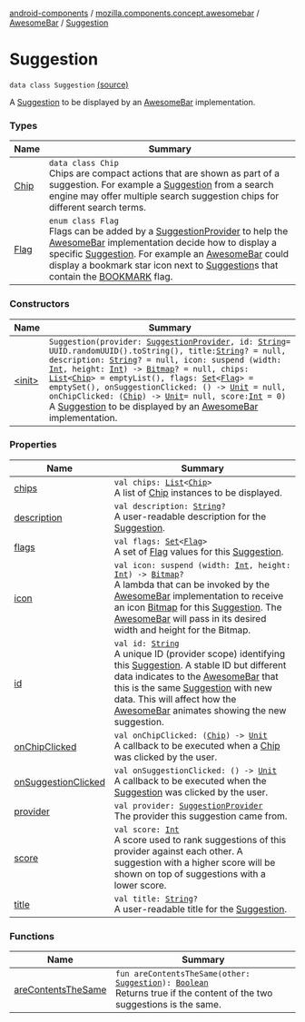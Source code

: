 [android-components](../../../index.md) / [mozilla.components.concept.awesomebar](../../index.md) / [AwesomeBar](../index.md) / [Suggestion](./index.md)

# Suggestion

`data class Suggestion` [(source)](https://github.com/mozilla-mobile/android-components/blob/master/components/concept/awesomebar/src/main/java/mozilla/components/concept/awesomebar/AwesomeBar.kt#L82)

A [Suggestion](./index.md) to be displayed by an [AwesomeBar](../index.md) implementation.

### Types

| Name | Summary |
|---|---|
| [Chip](-chip/index.md) | `data class Chip`<br>Chips are compact actions that are shown as part of a suggestion. For example a [Suggestion](./index.md) from a search engine may offer multiple search suggestion chips for different search terms. |
| [Flag](-flag/index.md) | `enum class Flag`<br>Flags can be added by a [SuggestionProvider](../-suggestion-provider/index.md) to help the [AwesomeBar](../index.md) implementation decide how to display a specific [Suggestion](./index.md). For example an [AwesomeBar](../index.md) could display a bookmark star icon next to [Suggestion](./index.md)s that contain the [BOOKMARK](-flag/-b-o-o-k-m-a-r-k.md) flag. |

### Constructors

| Name | Summary |
|---|---|
| [&lt;init&gt;](-init-.md) | `Suggestion(provider: `[`SuggestionProvider`](../-suggestion-provider/index.md)`, id: `[`String`](https://kotlinlang.org/api/latest/jvm/stdlib/kotlin/-string/index.html)` = UUID.randomUUID().toString(), title: `[`String`](https://kotlinlang.org/api/latest/jvm/stdlib/kotlin/-string/index.html)`? = null, description: `[`String`](https://kotlinlang.org/api/latest/jvm/stdlib/kotlin/-string/index.html)`? = null, icon: suspend (width: `[`Int`](https://kotlinlang.org/api/latest/jvm/stdlib/kotlin/-int/index.html)`, height: `[`Int`](https://kotlinlang.org/api/latest/jvm/stdlib/kotlin/-int/index.html)`) -> `[`Bitmap`](https://developer.android.com/reference/android/graphics/Bitmap.html)`? = null, chips: `[`List`](https://kotlinlang.org/api/latest/jvm/stdlib/kotlin.collections/-list/index.html)`<`[`Chip`](-chip/index.md)`> = emptyList(), flags: `[`Set`](https://kotlinlang.org/api/latest/jvm/stdlib/kotlin.collections/-set/index.html)`<`[`Flag`](-flag/index.md)`> = emptySet(), onSuggestionClicked: () -> `[`Unit`](https://kotlinlang.org/api/latest/jvm/stdlib/kotlin/-unit/index.html)` = null, onChipClicked: (`[`Chip`](-chip/index.md)`) -> `[`Unit`](https://kotlinlang.org/api/latest/jvm/stdlib/kotlin/-unit/index.html)` = null, score: `[`Int`](https://kotlinlang.org/api/latest/jvm/stdlib/kotlin/-int/index.html)` = 0)`<br>A [Suggestion](./index.md) to be displayed by an [AwesomeBar](../index.md) implementation. |

### Properties

| Name | Summary |
|---|---|
| [chips](chips.md) | `val chips: `[`List`](https://kotlinlang.org/api/latest/jvm/stdlib/kotlin.collections/-list/index.html)`<`[`Chip`](-chip/index.md)`>`<br>A list of [Chip](-chip/index.md) instances to be displayed. |
| [description](description.md) | `val description: `[`String`](https://kotlinlang.org/api/latest/jvm/stdlib/kotlin/-string/index.html)`?`<br>A user-readable description for the [Suggestion](./index.md). |
| [flags](flags.md) | `val flags: `[`Set`](https://kotlinlang.org/api/latest/jvm/stdlib/kotlin.collections/-set/index.html)`<`[`Flag`](-flag/index.md)`>`<br>A set of [Flag](-flag/index.md) values for this [Suggestion](./index.md). |
| [icon](icon.md) | `val icon: suspend (width: `[`Int`](https://kotlinlang.org/api/latest/jvm/stdlib/kotlin/-int/index.html)`, height: `[`Int`](https://kotlinlang.org/api/latest/jvm/stdlib/kotlin/-int/index.html)`) -> `[`Bitmap`](https://developer.android.com/reference/android/graphics/Bitmap.html)`?`<br>A lambda that can be invoked by the [AwesomeBar](../index.md) implementation to receive an icon [Bitmap](https://developer.android.com/reference/android/graphics/Bitmap.html) for this [Suggestion](./index.md). The [AwesomeBar](../index.md) will pass in its desired width and height for the Bitmap. |
| [id](id.md) | `val id: `[`String`](https://kotlinlang.org/api/latest/jvm/stdlib/kotlin/-string/index.html)<br>A unique ID (provider scope) identifying this [Suggestion](./index.md). A stable ID but different data indicates to the [AwesomeBar](../index.md) that this is the same [Suggestion](./index.md) with new data. This will affect how the [AwesomeBar](../index.md) animates showing the new suggestion. |
| [onChipClicked](on-chip-clicked.md) | `val onChipClicked: (`[`Chip`](-chip/index.md)`) -> `[`Unit`](https://kotlinlang.org/api/latest/jvm/stdlib/kotlin/-unit/index.html)<br>A callback to be executed when a [Chip](-chip/index.md) was clicked by the user. |
| [onSuggestionClicked](on-suggestion-clicked.md) | `val onSuggestionClicked: () -> `[`Unit`](https://kotlinlang.org/api/latest/jvm/stdlib/kotlin/-unit/index.html)<br>A callback to be executed when the [Suggestion](./index.md) was clicked by the user. |
| [provider](provider.md) | `val provider: `[`SuggestionProvider`](../-suggestion-provider/index.md)<br>The provider this suggestion came from. |
| [score](score.md) | `val score: `[`Int`](https://kotlinlang.org/api/latest/jvm/stdlib/kotlin/-int/index.html)<br>A score used to rank suggestions of this provider against each other. A suggestion with a higher score will be shown on top of suggestions with a lower score. |
| [title](title.md) | `val title: `[`String`](https://kotlinlang.org/api/latest/jvm/stdlib/kotlin/-string/index.html)`?`<br>A user-readable title for the [Suggestion](./index.md). |

### Functions

| Name | Summary |
|---|---|
| [areContentsTheSame](are-contents-the-same.md) | `fun areContentsTheSame(other: `[`Suggestion`](./index.md)`): `[`Boolean`](https://kotlinlang.org/api/latest/jvm/stdlib/kotlin/-boolean/index.html)<br>Returns true if the content of the two suggestions is the same. |
